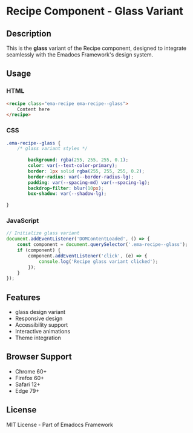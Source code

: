 # Recipe Component - Glass Variant

## Description
This is the **glass** variant of the Recipe component, designed to integrate seamlessly with the Emadocs Framework's design system.

## Usage

### HTML
```html
<recipe class="ema-recipe ema-recipe--glass">
    Content here
</recipe>
```

### CSS
```css
.ema-recipe--glass {
    /* glass variant styles */
    
        background: rgba(255, 255, 255, 0.1);
        color: var(--text-color-primary);
        border: 1px solid rgba(255, 255, 255, 0.2);
        border-radius: var(--border-radius-lg);
        padding: var(--spacing-md) var(--spacing-lg);
        backdrop-filter: blur(10px);
        box-shadow: var(--shadow-lg);
    
}
```

### JavaScript
```javascript
// Initialize glass variant
document.addEventListener('DOMContentLoaded', () => {
    const component = document.querySelector('.ema-recipe--glass');
    if (component) {
        component.addEventListener('click', (e) => {
            console.log('Recipe glass variant clicked');
        });
    }
});
```

## Features
- glass design variant
- Responsive design
- Accessibility support
- Interactive animations
- Theme integration

## Browser Support
- Chrome 60+
- Firefox 60+
- Safari 12+
- Edge 79+

## License
MIT License - Part of Emadocs Framework
